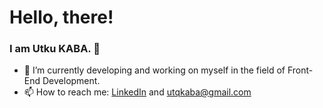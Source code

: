 # Hello, there!
### I am Utku KABA. :slightly_smiling_face:


- 🌱 I’m currently developing and working on myself in the field of Front-End Development.
- 📫 How to reach me: [LinkedIn](https://www.linkedin.com/in/utkukaba/)  and utqkaba@gmail.com
  
